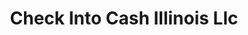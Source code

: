 ---
title: Check Into Cash Illinois Llc
slug: check-into-cash-illinois-llc
updated-on: '2024-05-30T13:44:31.749Z'
created-on: '2024-05-30T13:41:46.671Z'
published-on: '2024-05-30T13:54:32.469Z'
f_city-state-2:
- cms/city/wheeling-il.md
- cms/city/taylorville-il.md
- cms/city/collinsville-il.md
- cms/city/decatur-il.md
- cms/city/peru-il.md
- cms/city/rockford-il.md
- cms/city/moline-il.md
- cms/city/bloomington-il.md
- cms/city/champaign-il.md
- cms/city/joliet-il.md
- cms/city/matteson-il.md
- cms/city/streamwood-il.md
- cms/city/springfield-il.md
- cms/city/waukegan-il.md
- cms/city/dekalb-il.md
- cms/city/sterling-il.md
- cms/city/chicago-il.md
- cms/city/kankakee-il.md
- cms/city/macomb-il.md
- cms/city/cicero-il.md
- cms/city/riverside-il.md
- cms/city/carbondale-il.md
- cms/city/lansing-il.md
- cms/city/peoria-il.md
- cms/city/worth-il.md
- cms/city/round-lake-il.md
- cms/city/des-plaines-il.md
- cms/city/granite-city-il.md
- cms/city/glendale-heights-il.md
- cms/city/oak-lawn-il.md
f_locations:
- cms/payday-loan/check-into-cash-illinois-llc-12963.md
- cms/payday-loan/check-into-cash-illinois-llc-12964.md
- cms/payday-loan/check-into-cash-illinois-llc-12965.md
- cms/payday-loan/check-into-cash-illinois-llc-12966.md
- cms/payday-loan/check-into-cash-illinois-llc-12967.md
- cms/payday-loan/check-into-cash-illinois-llc-12968.md
- cms/payday-loan/check-into-cash-illinois-llc-12969.md
- cms/payday-loan/check-into-cash-illinois-llc-12970.md
- cms/payday-loan/check-into-cash-illinois-llc-12971.md
- cms/payday-loan/check-into-cash-illinois-llc-12972.md
- cms/payday-loan/check-into-cash-illinois-llc-12973.md
- cms/payday-loan/check-into-cash-illinois-llc-12974.md
- cms/payday-loan/check-into-cash-illinois-llc-12975.md
- cms/payday-loan/check-into-cash-illinois-llc-12976.md
- cms/payday-loan/check-into-cash-illinois-llc-12977.md
- cms/payday-loan/check-into-cash-illinois-llc-12978.md
- cms/payday-loan/check-into-cash-illinois-llc-12979.md
- cms/payday-loan/check-into-cash-illinois-llc-12980.md
- cms/payday-loan/check-into-cash-illinois-llc-12981.md
- cms/payday-loan/check-into-cash-illinois-llc-12982.md
- cms/payday-loan/check-into-cash-illinois-llc-12983.md
- cms/payday-loan/check-into-cash-illinois-llc-12984.md
- cms/payday-loan/check-into-cash-illinois-llc-12985.md
- cms/payday-loan/check-into-cash-illinois-llc-12986.md
- cms/payday-loan/check-into-cash-illinois-llc-12987.md
- cms/payday-loan/check-into-cash-illinois-llc-12988.md
- cms/payday-loan/check-into-cash-illinois-llc-12989.md
- cms/payday-loan/check-into-cash-illinois-llc-12990.md
- cms/payday-loan/check-into-cash-illinois-llc-12991.md
- cms/payday-loan/check-into-cash-illinois-llc-12992.md
- cms/payday-loan/check-into-cash-illinois-llc-12993.md
- cms/payday-loan/check-into-cash-illinois-llc-12994.md
- cms/payday-loan/check-into-cash-illinois-llc-12995.md
f_states:
- cms/state/illinois.md
layout: '[company].html'
tags: company
---